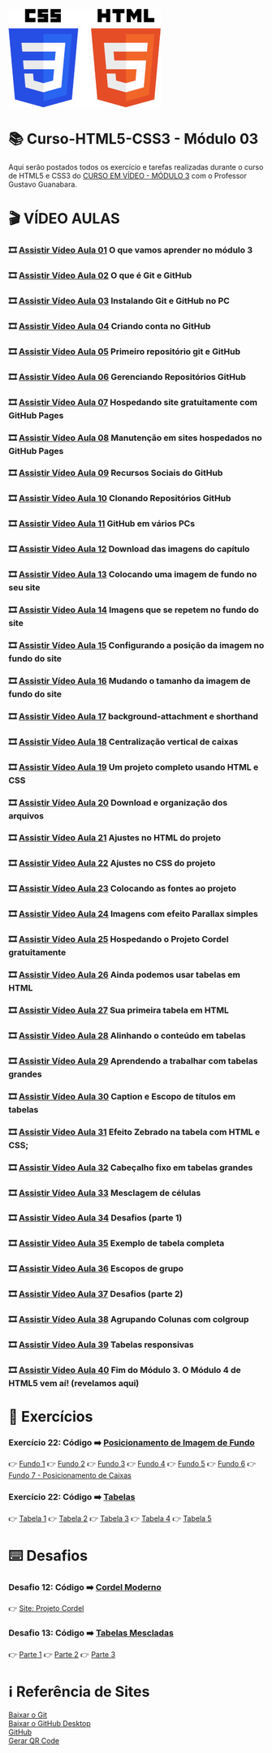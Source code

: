 ![image](https://github.com/ArgemiroC/Curso-Html5-Css3/blob/main/html-css/Modulo%201/imagens-extras/CSS3_and_HTML5-300.jpg)

# :books: Curso-HTML5-CSS3 - Módulo 03

Aqui serão postados todos os exercício e tarefas realizadas durante o curso de HTML5 e CSS3 do [CURSO EM VÍDEO - MÓDULO 3](https://www.youtube.com/playlist?list=PLHz_AreHm4dmcAviDwiGgHbeEJToxbOpZ) com o Professor Gustavo Guanabara.

# :clapper: VÍDEO AULAS
### :film_strip: [Assistir Vídeo Aula 01](https://www.youtube.com/watch?v=ofFgnDtn_1c&list=PLHz_AreHm4dmcAviDwiGgHbeEJToxbOpZ&index=1) O que vamos aprender no módulo 3<br>
### :film_strip: [Assistir Vídeo Aula 02](https://www.youtube.com/watch?v=GDGMf2bnHlE&list=PLHz_AreHm4dmcAviDwiGgHbeEJToxbOpZ&index=2) O que é Git e GitHub<br>
### :film_strip: [Assistir Vídeo Aula 03](https://www.youtube.com/watch?v=NgWExh3bswg&list=PLHz_AreHm4dmcAviDwiGgHbeEJToxbOpZ&index=3) Instalando Git e GitHub no PC<br>
### :film_strip: [Assistir Vídeo Aula 04](https://www.youtube.com/watch?v=1QTi8nIlK1o&list=PLHz_AreHm4dmcAviDwiGgHbeEJToxbOpZ&index=4) Criando conta no GitHub<br> 
### :film_strip: [Assistir Vídeo Aula 05](https://www.youtube.com/watch?v=P0Hvrf8T3zo&list=PLHz_AreHm4dmcAviDwiGgHbeEJToxbOpZ&index=5) Primeiro repositório git e GitHub<br>
### :film_strip: [Assistir Vídeo Aula 06](https://www.youtube.com/watch?v=Sbcu_GuySjo&list=PLHz_AreHm4dmcAviDwiGgHbeEJToxbOpZ&index=6) Gerenciando Repositórios GitHub<br>
### :film_strip: [Assistir Vídeo Aula 07](https://www.youtube.com/watch?v=_jI3782DGDc&list=PLHz_AreHm4dmcAviDwiGgHbeEJToxbOpZ&index=7) Hospedando site gratuitamente com GitHub Pages<br>
### :film_strip: [Assistir Vídeo Aula 08](https://www.youtube.com/watch?v=ejQwG2cvWxg&list=PLHz_AreHm4dmcAviDwiGgHbeEJToxbOpZ&index=8) Manutenção em sites hospedados no GitHub Pages<br>
### :film_strip: [Assistir Vídeo Aula 09](https://www.youtube.com/watch?v=g5orqzMzwkY&list=PLHz_AreHm4dmcAviDwiGgHbeEJToxbOpZ&index=9) Recursos Sociais do GitHub<br>
### :film_strip: [Assistir Vídeo Aula 10](https://www.youtube.com/watch?v=sRBSr9X5nAQ&list=PLHz_AreHm4dmcAviDwiGgHbeEJToxbOpZ&index=10) Clonando Repositórios GitHub<br>
### :film_strip: [Assistir Vídeo Aula 11](https://www.youtube.com/watch?v=c-MATEcIuPQ&list=PLHz_AreHm4dmcAviDwiGgHbeEJToxbOpZ&index=11) GitHub em vários PCs<br>
### :film_strip: [Assistir Vídeo Aula 12](https://www.youtube.com/watch?v=sms5H5cKDy4&list=PLHz_AreHm4dmcAviDwiGgHbeEJToxbOpZ&index=12) Download das imagens do capítulo<br>
### :film_strip: [Assistir Vídeo Aula 13](https://www.youtube.com/watch?v=9hV5oXi80-A&list=PLHz_AreHm4dmcAviDwiGgHbeEJToxbOpZ&index=13) Colocando uma imagem de fundo no seu site<br>
### :film_strip: [Assistir Vídeo Aula 14](https://www.youtube.com/watch?v=_5KoMUMCTG0&list=PLHz_AreHm4dmcAviDwiGgHbeEJToxbOpZ&index=14) Imagens que se repetem no fundo do site<br>
### :film_strip: [Assistir Vídeo Aula 15](https://www.youtube.com/watch?v=RpcmGqvzWxQ&list=PLHz_AreHm4dmcAviDwiGgHbeEJToxbOpZ&index=15) Configurando a posição da imagem no fundo do site<br>
### :film_strip: [Assistir Vídeo Aula 16](https://www.youtube.com/watch?v=lNaoi5AUCsc&list=PLHz_AreHm4dmcAviDwiGgHbeEJToxbOpZ&index=16) Mudando o tamanho da imagem de fundo do site<br>
### :film_strip: [Assistir Vídeo Aula 17](https://www.youtube.com/watch?v=PzJwwA6LVts&list=PLHz_AreHm4dmcAviDwiGgHbeEJToxbOpZ&index=17) background-attachment e shorthand<br>
### :film_strip: [Assistir Vídeo Aula 18](https://www.youtube.com/watch?v=-w0Qo_qQiRg&list=PLHz_AreHm4dmcAviDwiGgHbeEJToxbOpZ&index=18) Centralização vertical de caixas<br>
### :film_strip: [Assistir Vídeo Aula 19](https://www.youtube.com/watch?v=cz7AoKGcwlY&list=PLHz_AreHm4dmcAviDwiGgHbeEJToxbOpZ&index=19) Um projeto completo usando HTML e CSS<br>
### :film_strip: [Assistir Vídeo Aula 20](https://www.youtube.com/watch?v=V8kF1WZisbg&list=PLHz_AreHm4dmcAviDwiGgHbeEJToxbOpZ&index=20) Download e organização dos arquivos<br>
### :film_strip: [Assistir Vídeo Aula 21](https://www.youtube.com/watch?v=e-HB90dx_CI&list=PLHz_AreHm4dmcAviDwiGgHbeEJToxbOpZ&index=21) Ajustes no HTML do projeto<br>
### :film_strip: [Assistir Vídeo Aula 22](https://www.youtube.com/watch?v=82vIYws5wF8&list=PLHz_AreHm4dmcAviDwiGgHbeEJToxbOpZ&index=22) Ajustes no CSS do projeto<br>
### :film_strip: [Assistir Vídeo Aula 23](https://www.youtube.com/watch?v=0bBBaHNkzVE&list=PLHz_AreHm4dmcAviDwiGgHbeEJToxbOpZ&index=23) Colocando as fontes ao projeto<br>
### :film_strip: [Assistir Vídeo Aula 24](https://www.youtube.com/watch?v=UnYur3GqcDc&list=PLHz_AreHm4dmcAviDwiGgHbeEJToxbOpZ&index=24) Imagens com efeito Parallax simples<br>
### :film_strip: [Assistir Vídeo Aula 25](https://www.youtube.com/watch?v=78hBqKLaWCU&list=PLHz_AreHm4dmcAviDwiGgHbeEJToxbOpZ&index=25) Hospedando o Projeto Cordel gratuitamente<br>
### :film_strip: [Assistir Vídeo Aula 26](https://www.youtube.com/watch?v=9IF4xvg5rWI&list=PLHz_AreHm4dmcAviDwiGgHbeEJToxbOpZ&index=26) Ainda podemos usar tabelas em HTML<br>
### :film_strip: [Assistir Vídeo Aula 27](https://www.youtube.com/watch?v=lIiZu-94PBk&list=PLHz_AreHm4dmcAviDwiGgHbeEJToxbOpZ&index=27) Sua primeira tabela em HTML<br>
### :film_strip: [Assistir Vídeo Aula 28](https://www.youtube.com/watch?v=djvX6p9l-Rk&list=PLHz_AreHm4dmcAviDwiGgHbeEJToxbOpZ&index=28) Alinhando o conteúdo em tabelas<br>
### :film_strip: [Assistir Vídeo Aula 29](https://www.youtube.com/watch?v=XmrNuqmmckM&list=PLHz_AreHm4dmcAviDwiGgHbeEJToxbOpZ&index=29) Aprendendo a trabalhar com tabelas grandes<br>
### :film_strip: [Assistir Vídeo Aula 30](https://www.youtube.com/watch?v=ZnjU3PzhGi0&list=PLHz_AreHm4dmcAviDwiGgHbeEJToxbOpZ&index=30) Caption e Escopo de títulos em tabelas<br>
### :film_strip: [Assistir Vídeo Aula 31](https://www.youtube.com/watch?v=IYUiFRE5hpI&list=PLHz_AreHm4dmcAviDwiGgHbeEJToxbOpZ&index=31) Efeito Zebrado na tabela com HTML e CSS;<br>
### :film_strip: [Assistir Vídeo Aula 32](https://www.youtube.com/watch?v=k277B58kC9c&list=PLHz_AreHm4dmcAviDwiGgHbeEJToxbOpZ&index=32) Cabeçalho fixo em tabelas grandes<br>
### :film_strip: [Assistir Vídeo Aula 33](https://www.youtube.com/watch?v=olZgL09uDAU&list=PLHz_AreHm4dmcAviDwiGgHbeEJToxbOpZ&index=33) Mesclagem de células<br>
### :film_strip: [Assistir Vídeo Aula 34](https://www.youtube.com/watch?v=MnznvoNuy-I&list=PLHz_AreHm4dmcAviDwiGgHbeEJToxbOpZ&index=34) Desafios (parte 1)<br>
### :film_strip: [Assistir Vídeo Aula 35](https://www.youtube.com/watch?v=muKp1-jcs3Q&list=PLHz_AreHm4dmcAviDwiGgHbeEJToxbOpZ&index=36) Exemplo de tabela completa<br>
### :film_strip: [Assistir Vídeo Aula 36](https://www.youtube.com/watch?v=muKp1-jcs3Q&list=PLHz_AreHm4dmcAviDwiGgHbeEJToxbOpZ&index=36) Escopos de grupo<br>
### :film_strip: [Assistir Vídeo Aula 37](https://www.youtube.com/watch?v=V2gVaqTSRmo&list=PLHz_AreHm4dmcAviDwiGgHbeEJToxbOpZ&index=37) Desafios (parte 2)<br>
### :film_strip: [Assistir Vídeo Aula 38](https://www.youtube.com/watch?v=1Ro7rjINNb0&list=PLHz_AreHm4dmcAviDwiGgHbeEJToxbOpZ&index=38) Agrupando Colunas com colgroup<br>
### :film_strip: [Assistir Vídeo Aula 39](https://www.youtube.com/watch?v=-0CgGstWMcA&list=PLHz_AreHm4dmcAviDwiGgHbeEJToxbOpZ&index=39) Tabelas responsivas<br>
### :film_strip: [Assistir Vídeo Aula 40](https://www.youtube.com/watch?v=XJ10-IKH8ig&list=PLHz_AreHm4dmcAviDwiGgHbeEJToxbOpZ&index=40)  Fim do Módulo 3. O Módulo 4 de HTML5 vem aí! (revelamos aqui)<br>

# :scroll: Exercícios

### Exercício 22: Código :arrow_right: [Posicionamento de Imagem de Fundo](https://github.com/ArgemiroC/Curso-Html5-Css3/tree/main/html-css/Modulo%203/exercicios/ex022)<br>
:point_right: [Fundo 1](https://argemiroc.github.io/Curso-Html5-Css3/html-css/Modulo%203/exercicios/ex022/fundo001.html)
:point_right: [Fundo 2](https://argemiroc.github.io/Curso-Html5-Css3/html-css/Modulo%203/exercicios/ex022/fundo002.html)
:point_right: [Fundo 3](https://argemiroc.github.io/Curso-Html5-Css3/html-css/Modulo%203/exercicios/ex022/fundo003.html)
:point_right: [Fundo 4](https://argemiroc.github.io/Curso-Html5-Css3/html-css/Modulo%203/exercicios/ex022/fundo004.html)
:point_right: [Fundo 5](https://argemiroc.github.io/Curso-Html5-Css3/html-css/Modulo%203/exercicios/ex022/fundo005.html)
:point_right: [Fundo 6](https://argemiroc.github.io/Curso-Html5-Css3/html-css/Modulo%203/exercicios/ex022/fundo006.html)
:point_right: [Fundo 7 - Posicionamento de Caixas](https://argemiroc.github.io/Curso-Html5-Css3/html-css/Modulo%203/exercicios/ex022/fundo007.html)<br>

### Exercício 22: Código :arrow_right: [Tabelas](https://github.com/ArgemiroC/Curso-Html5-Css3/tree/main/html-css/Modulo%203/exercicios/ex023)<br>
:point_right: [Tabela 1](https://argemiroc.github.io/Curso-Html5-Css3/html-css/Modulo%203/exercicios/ex023/tabela001.html)
:point_right: [Tabela 2](https://argemiroc.github.io/Curso-Html5-Css3/html-css/Modulo%203/exercicios/ex023/tabela002.html)
:point_right: [Tabela 3](https://argemiroc.github.io/Curso-Html5-Css3/html-css/Modulo%203/exercicios/ex023/tabela003.html)
:point_right: [Tabela 4](https://argemiroc.github.io/Curso-Html5-Css3/html-css/Modulo%203/exercicios/ex023/tabela004.html)
:point_right: [Tabela 5](https://argemiroc.github.io/Curso-Html5-Css3/html-css/Modulo%203/exercicios/ex023/tabela005.html)<br>

# :keyboard: Desafios
### Desafio 12: Código :arrow_right: [Cordel Moderno](https://github.com/ArgemiroC/Curso-Html5-Css3/tree/main/html-css/Modulo%203/Desafios/d012)<br>
:point_right: [Site: Projeto Cordel](https://argemiroc.github.io/projeto-cordel/)<br>
### Desafio 13: Código :arrow_right: [Tabelas Mescladas]()<br>
:point_right: [Parte 1](https://argemiroc.github.io/Curso-Html5-Css3/html-css/Modulo%203/Desafios/d013/desafio-13-01.html)
:point_right: [Parte 2](https://argemiroc.github.io/Curso-Html5-Css3/html-css/Modulo%203/Desafios/d013/desafio-13-02.html)
:point_right: [Parte 3](https://argemiroc.github.io/Curso-Html5-Css3/html-css/Modulo%203/Desafios/d013/desafio-13-03.html)<br>

# :information_source: Referência de Sites
[Baixar o Git](https://git-scm.com/)<br>
[Baixar o GitHub Desktop](https://desktop.github.com/)<br>
[GitHub](https://github.com/)<br>
[Gerar QR Code](https://br.qr-code-generator.com/)<br>
